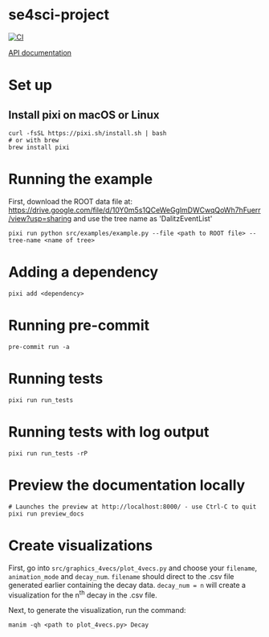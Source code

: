 # se4sci-project

[![CI](https://github.com/cpappenheimer/se4sci-project/actions/workflows/ci.yml/badge.svg)](https://github.com/cpappenheimer/se4sci-project/actions/workflows/ci.yml)

[API documentation](https://se4sci-project.readthedocs.io)

# Set up
## Install pixi on macOS or Linux
```
curl -fsSL https://pixi.sh/install.sh | bash
# or with brew
brew install pixi
```

# Running the example
First, download the ROOT data file at:  https://drive.google.com/file/d/10Y0m5s1QCeWeGglmDWCwqQoWh7hFuerr/view?usp=sharing
and use the tree name as 'DalitzEventList'
```
pixi run python src/examples/example.py --file <path to ROOT file> --tree-name <name of tree>
```

# Adding a dependency
```
pixi add <dependency>
```

# Running pre-commit
```
pre-commit run -a
```

# Running tests
```
pixi run run_tests
```

# Running tests with log output
```
pixi run run_tests -rP
```

# Preview the documentation locally
```
# Launches the preview at http://localhost:8000/ - use Ctrl-C to quit
pixi run preview_docs
```

# Create visualizations
First, go into `src/graphics_4vecs/plot_4vecs.py` and choose your `filename`, `animation_mode` and `decay_num`.
`filename` should direct to the .csv file generated earlier containing the decay data. `decay_num = n` will create a visualization for the n<sup>th</sup> decay in the .csv file.

Next, to generate the visualization, run the command:
```
manim -qh <path to plot_4vecs.py> Decay
```
